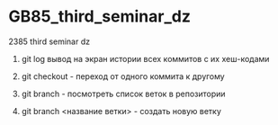 # GB85_third_seminar_dz
2385 third seminar dz
 1. git log вывод на экран истории всех коммитов с их хеш-кодами
 
 2. git checkout - переход от одного коммита к другому 

 3. git branch - посмотреть список веток в репозитории

 4. git branch <название ветки> - создать новую ветку
